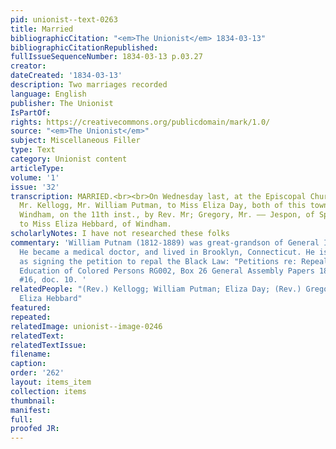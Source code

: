 ```yaml
---
pid: unionist--text-0263
title: Married
bibliographicCitation: "<em>The Unionist</em> 1834-03-13"
bibliographicCitationRepublished: 
fullIssueSequenceNumber: 1834-03-13 p.03.27
creator: 
dateCreated: '1834-03-13'
description: Two marriages recorded
language: English
publisher: The Unionist
IsPartOf: 
rights: https://creativecommons.org/publicdomain/mark/1.0/
source: "<em>The Unionist</em>"
subject: Miscellaneous Filler
type: Text
category: Unionist content
articleType: 
volume: '1'
issue: '32'
transcription: MARRIED.<br><br>On Wednesday last, at the Episcopal Church, by Rev.
  Mr. Kellogg, Mr. William Putman, to Miss Eliza Day, both of this town.<br><br>In
  Windham, on the 11th inst., by Rev. Mr; Gregory, Mr. —— Jespon, of Springfield Mass.,
  to Miss Eliza Hebbard, of Windham.
scholarlyNotes: I have not researched these folks
commentary: 'William Putnam (1812-1889) was great-grandson of General Israel Putnam.
  He became a medical doctor, and lived in Brooklyn, Connecticut. He is on record
  as signing the petition to repal the Black Law: "Petitions re: Repeal of Act Prohibiting
  Education of Colored Persons RG002, Box 26 General Assembly Papers 1837-1838," folder
  #16, doc. 10. '
relatedPeople: "(Rev.) Kellogg; William Putman; Eliza Day; (Rev.) Gregory; (Mr.) Jespon;
  Eliza Hebbard"
featured: 
repeated: 
relatedImage: unionist--image-0246
relatedText: 
relatedTextIssue: 
filename: 
caption: 
order: '262'
layout: items_item
collection: items
thumbnail: 
manifest: 
full: 
proofed JR: 
---
```

